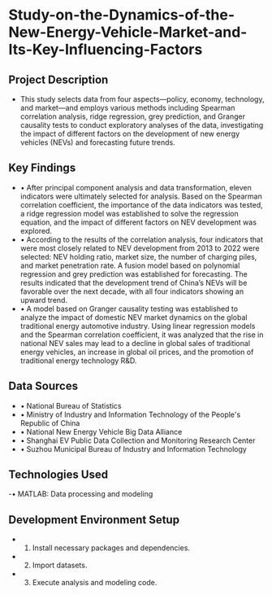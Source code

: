 # Study-on-the-Dynamics-of-the-New-Energy-Vehicle-Market-and-Its-Key-Influencing-Factors
## Project Description
- This study selects data from four aspects—policy, economy, technology, and market—and employs various methods including Spearman correlation analysis, ridge regression, grey prediction, and Granger causality tests to conduct exploratory analyses of the data, investigating the impact of different factors on the development of new energy vehicles (NEVs) and forecasting future trends.
## Key Findings
- •	After principal component analysis and data transformation, eleven indicators were ultimately selected for analysis. Based on the Spearman correlation coefficient, the importance of the data indicators was tested, a ridge regression model was established to solve the regression equation, and the impact of different factors on NEV development was explored.
- •	According to the results of the correlation analysis, four indicators that were most closely related to NEV development from 2013 to 2022 were selected: NEV holding ratio, market size, the number of charging piles, and market penetration rate. A fusion model based on polynomial regression and grey prediction was established for forecasting. The results indicated that the development trend of China’s NEVs will be favorable over the next decade, with all four indicators showing an upward trend.
- •	A model based on Granger causality testing was established to analyze the impact of domestic NEV market dynamics on the global traditional energy automotive industry. Using linear regression models and the Spearman correlation coefficient, it was analyzed that the rise in national NEV sales may lead to a decline in global sales of traditional energy vehicles, an increase in global oil prices, and the promotion of traditional energy technology R&D.
## Data Sources
- •	National Bureau of Statistics
- •	Ministry of Industry and Information Technology of the People's Republic of China
- •	National New Energy Vehicle Big Data Alliance
- •	Shanghai EV Public Data Collection and Monitoring Research Center
- •	Suzhou Municipal Bureau of Industry and Information Technology
## Technologies Used
-•	MATLAB: Data processing and modeling
## Development Environment Setup
- 1.	Install necessary packages and dependencies.
- 2.	Import datasets.
- 3.	Execute analysis and modeling code.


